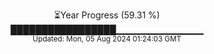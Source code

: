 <p align="center">
⏳Year Progress (59.31 %) <br>
█████████████████▁▁▁▁▁▁▁▁▁▁▁▁▁ <br>
<sub>Updated: Mon, 05 Aug 2024 01:24:03 GMT</sub>
</p>

